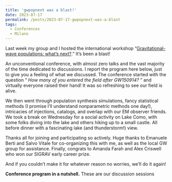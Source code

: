```yaml
---
title: 'gwpopnext was a blast!'
date: 2023-07-17
permalink: /posts/2023-07-17-gwpopnext-was-a-blast
tags:
  - Conferences
  - Milano
---
```


Last week my group and I hosted the international workshop “[Gravitational-wave populations: what’s next?](<https://sites.google.com/unimib.it/gwpopnext/home?authuser=0>).” It’s been a blast! 

An unconventional conference, with almost zero talks and the vast majority of the time dedicated to discussions. I report the program here below, just to give you a feeling of what we discussed. The conference started with the question “ _How many of you entered the field after GW150914?_ ” and virtually everyone raised their hand! It was so refreshing to see our field is alive. 

We then went through population synthesis simulations, fancy statistical methods (I promise I’ll understand nonparametric methods one day!), intricacies of injections, catalogs, and overlap with our EM observer friends. We took a break on Wednesday for a social activity on Lake Como, with some folks diving into the lake and others hiking up to a small castle. All before dinner with a fascinating lake (and thunderstorm!) view. 

Thanks all for joining and participating so actively. Huge thanks to Emanuele Berti and Salvo Vitale for co-organizing this with me, as well as the local GW group for assistance. Finally, congrats to Amanda Farah and Alex Criswell who won our SIGRAV early career prize. 

And if you couldn’t make it for whatever reason no worries, we’ll do it again!

**Conference program in a nutshell.** These are our discussion sessions

